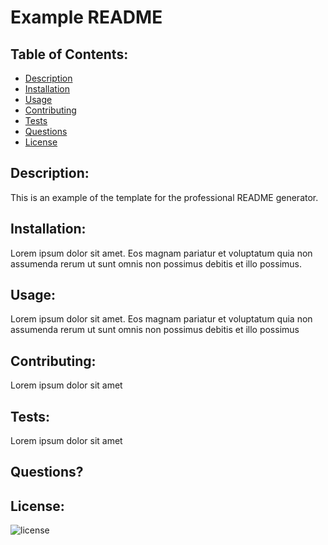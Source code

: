 # Example README
  
  ## Table of Contents:
  - [Description](#description)
  - [Installation](#installation)
  - [Usage](#usage)
  - [Contributing](#contributing)
  - [Tests](#tests)
  - [Questions](#questions)
  - [License](#license)
  
  
  ## Description: 
  This is an example of the template for the professional README generator.
  
  ## Installation: 
  Lorem ipsum dolor sit amet. Eos magnam pariatur et voluptatum quia non assumenda rerum ut sunt omnis non possimus debitis et illo possimus. 
  
  ## Usage: 
  Lorem ipsum dolor sit amet. Eos magnam pariatur et voluptatum quia non assumenda rerum ut sunt omnis non possimus debitis et illo possimus
  
  ## Contributing: 
  Lorem ipsum dolor sit amet
  
  ## Tests: 
  Lorem ipsum dolor sit amet
  
  ## Questions?
  
  ## License: 
  ![license](https://img.shields.io/badge/license-MIT-blue)
  